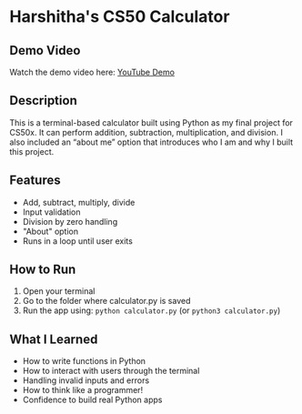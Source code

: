 # Harshitha's CS50 Calculator

## Demo Video
Watch the demo video here: [YouTube Demo](https://youtu.be/g3t085DGtxI)

## Description
This is a terminal-based calculator built using Python as my final project for CS50x. It can perform addition, subtraction, multiplication, and division. I also included an “about me” option that introduces who I am and why I built this project.

## Features
- Add, subtract, multiply, divide
- Input validation
- Division by zero handling
- "About" option
- Runs in a loop until user exits

## How to Run
1. Open your terminal
2. Go to the folder where calculator.py is saved
3. Run the app using: `python calculator.py` (or `python3 calculator.py`)

## What I Learned
- How to write functions in Python
- How to interact with users through the terminal
- Handling invalid inputs and errors
- How to think like a programmer!
- Confidence to build real Python apps



